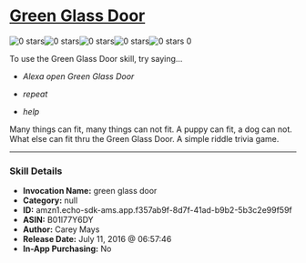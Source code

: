 # [Green Glass Door](http://alexa.amazon.com/#skills/amzn1.echo-sdk-ams.app.f357ab9f-8d7f-41ad-b9b2-5b3c2e99f59f)
![0 stars](../../images/ic_star_border_black_18dp_1x.png)![0 stars](../../images/ic_star_border_black_18dp_1x.png)![0 stars](../../images/ic_star_border_black_18dp_1x.png)![0 stars](../../images/ic_star_border_black_18dp_1x.png)![0 stars](../../images/ic_star_border_black_18dp_1x.png) 0

To use the Green Glass Door skill, try saying...

* *Alexa open Green Glass Door*

* *repeat*

* *help*

Many things can fit, many things can not fit.  A puppy can fit, a dog can not.  What else can fit thru the Green Glass Door.  A simple riddle trivia game.

***

### Skill Details

* **Invocation Name:** green glass door
* **Category:** null
* **ID:** amzn1.echo-sdk-ams.app.f357ab9f-8d7f-41ad-b9b2-5b3c2e99f59f
* **ASIN:** B01I77Y6DY
* **Author:** Carey Mays
* **Release Date:** July 11, 2016 @ 06:57:46
* **In-App Purchasing:** No
